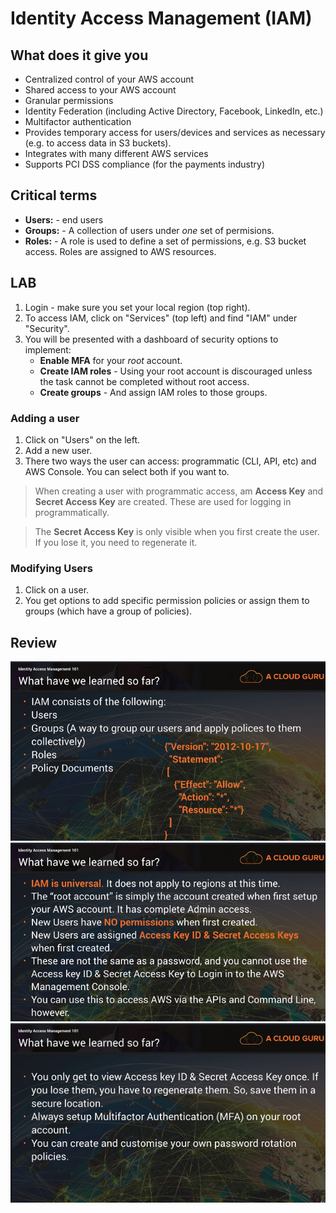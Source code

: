 # Identity Access Management (IAM)

## What does it give you

- Centralized control of your AWS account
- Shared access to your AWS account
- Granular permissions
- Identity Federation (including Active Directory, Facebook, LinkedIn, etc.)
- Multifactor authentication
- Provides temporary access for users/devices and services as necessary (e.g. to access data in S3 buckets).
- Integrates with many different AWS services
- Supports PCI DSS compliance (for the payments industry)

## Critical terms

- **Users:** - end users
- **Groups:** - A collection of users under _one_ set of permisions.
- **Roles:** - A role is used to define a set of permissions, e.g. S3 bucket access. Roles are assigned to AWS resources.

## LAB

1. Login - make sure you set your local region (top right).
2. To access IAM, click on "Services" (top left) and find "IAM" under "Security".
3. You will be presented with a dashboard of security options to implement:
   - **Enable MFA** for your _root_ account.
   - **Create IAM roles** - Using your root account is discouraged unless the task cannot be completed without root access.
   - **Create groups** - And assign IAM roles to those groups.

### Adding a user

1. Click on "Users" on the left.
2. Add a new user.
3. There two ways the user can access: programmatic (CLI, API, etc) and AWS Console. You can select both if you want to.

> When creating a user with programmatic access, am **Access Key** and **Secret Access Key** are created. These are used for logging in programmatically.

> The **Secret Access Key** is only visible when you first create the user. If you lose it, you need to regenerate it.

### Modifying Users

1. Click on a user.
2. You get options to add specific permission policies or assign them to groups (which have a group of policies).

## Review

![iam1](./img/iam1.png)
![iam2](./img/iam2.png)
![iam3](./img/iam3.png)
